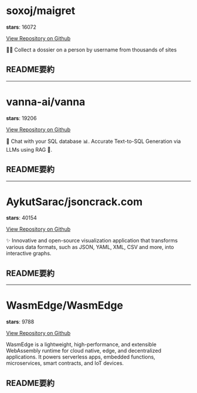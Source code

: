 
# soxoj/maigret

**stars**: 16072

[View Repository on Github](https://github.com/soxoj/maigret)

🕵️‍♂️ Collect a dossier on a person by username from thousands of sites

## README要約


---

# vanna-ai/vanna

**stars**: 19206

[View Repository on Github](https://github.com/vanna-ai/vanna)

🤖 Chat with your SQL database 📊. Accurate Text-to-SQL Generation via LLMs using RAG 🔄.

## README要約


---

# AykutSarac/jsoncrack.com

**stars**: 40154

[View Repository on Github](https://github.com/AykutSarac/jsoncrack.com)

✨ Innovative and open-source visualization application that transforms various data formats, such as JSON, YAML, XML, CSV and more, into interactive graphs.

## README要約


---

# WasmEdge/WasmEdge

**stars**: 9788

[View Repository on Github](https://github.com/WasmEdge/WasmEdge)

WasmEdge is a lightweight, high-performance, and extensible WebAssembly runtime for cloud native, edge, and decentralized applications. It powers serverless apps, embedded functions, microservices, smart contracts, and IoT devices.

## README要約


